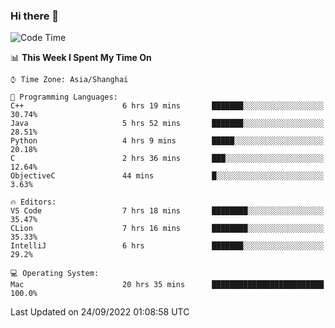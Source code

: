 ### Hi there 👋


<!--START_SECTION:waka-->
![Code Time](http://img.shields.io/badge/Code%20Time-741%20hrs%2018%20mins-blue)

📊 **This Week I Spent My Time On** 

```text
⌚︎ Time Zone: Asia/Shanghai

💬 Programming Languages: 
C++                      6 hrs 19 mins       ███████░░░░░░░░░░░░░░░░░░   30.74% 
Java                     5 hrs 52 mins       ███████░░░░░░░░░░░░░░░░░░   28.51% 
Python                   4 hrs 9 mins        █████░░░░░░░░░░░░░░░░░░░░   20.18% 
C                        2 hrs 36 mins       ███░░░░░░░░░░░░░░░░░░░░░░   12.64% 
ObjectiveC               44 mins             █░░░░░░░░░░░░░░░░░░░░░░░░   3.63%

🔥 Editors: 
VS Code                  7 hrs 18 mins       ████████░░░░░░░░░░░░░░░░░   35.47% 
CLion                    7 hrs 16 mins       ████████░░░░░░░░░░░░░░░░░   35.33% 
IntelliJ                 6 hrs               ███████░░░░░░░░░░░░░░░░░░   29.2%

💻 Operating System: 
Mac                      20 hrs 35 mins      █████████████████████████   100.0%

```


 Last Updated on 24/09/2022 01:08:58 UTC
<!--END_SECTION:waka-->

<!--
**SillyPasty/SillyPasty** is a ✨ _special_ ✨ repository because its `README.md` (this file) appears on your GitHub profile.

Here are some ideas to get you started:

- 🔭 I’m currently working on ...
- 🌱 I’m currently learning ...
- 👯 I’m looking to collaborate on ...
- 🤔 I’m looking for help with ...
- 💬 Ask me about ...
- 📫 How to reach me: ...
- 😄 Pronouns: ...
- ⚡ Fun fact: ...
-->


